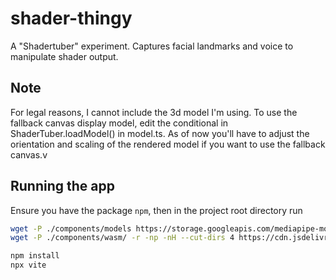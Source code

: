 # shader-thingy
A "Shadertuber" experiment. Captures facial landmarks and voice to manipulate shader output.

## Note
For legal reasons, I cannot include the 3d model I'm using. To use the fallback canvas display model, edit the conditional in ShaderTuber.loadModel() in model.ts. As of now you'll have to adjust the orientation and scaling of the rendered model if you want to use the fallback canvas.v

## Running the app
Ensure you have the package `npm`, then in the project root directory run
```bash
wget -P ./components/models https://storage.googleapis.com/mediapipe-models/face_landmarker/face_landmarker/float16/latest/face_landmarker.task
wget -P ./components/wasm/ -r -np -nH --cut-dirs 4 https://cdn.jsdelivr.net/npm/@mediapipe/tasks-vision@latest/wasm/

npm install
npx vite
```
